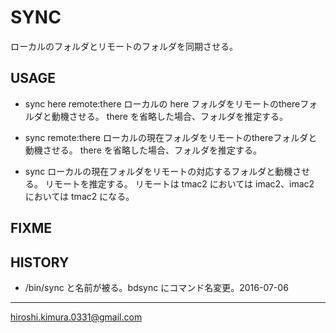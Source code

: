 # SYNC

ローカルのフォルダとリモートのフォルダを同期させる。

## USAGE

* sync here remote:there
  ローカルの here フォルダをリモートのthereフォルダと動機させる。
  there を省略した場合、フォルダを推定する。

* sync remote:there
  ローカルの現在フォルダをリモートのthereフォルダと動機させる。
  there を省略した場合、フォルダを推定する。

* sync
  ローカルの現在フォルダをリモートの対応するフォルダと動機させる。
  リモートを推定する。
  リモートは tmac2 においては imac2、imac2 においては tmac2 になる。

## FIXME

## HISTORY

* /bin/sync と名前が被る。bdsync にコマンド名変更。2016-07-06

---
hiroshi.kimura.0331@gmail.com

